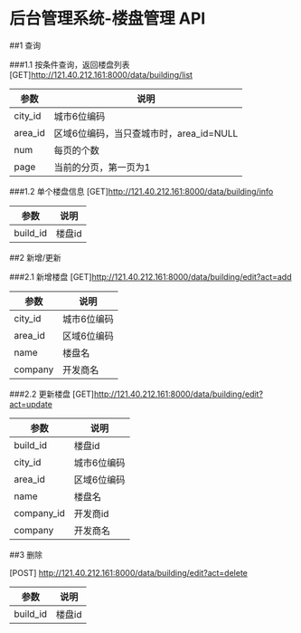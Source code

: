 # 后台管理系统-楼盘管理 API


##1 查询

###1.1 按条件查询，返回楼盘列表
[GET]http://121.40.212.161:8000/data/building/list

参数           | 说明
-------------  | -------------
city_id        | 城市6位编码
area_id        | 区域6位编码，当只查城市时，area_id=NULL
num            | 每页的个数
page           | 当前的分页，第一页为1

###1.2 单个楼盘信息
[GET]http://121.40.212.161:8000/data/building/info

参数           | 说明
-------------  | -------------
build_id      | 楼盘id


##2 新增/更新

###2.1 新增楼盘
[GET]http://121.40.212.161:8000/data/building/edit?act=add

参数           | 说明
-------------  | -------------
city_id        | 城市6位编码
area_id        | 区域6位编码
name           | 楼盘名
company        | 开发商名

###2.2 更新楼盘
[GET]http://121.40.212.161:8000/data/building/edit?act=update

参数           | 说明
-------------  | -------------
build_id       | 楼盘id
city_id        | 城市6位编码
area_id        | 区域6位编码
name           | 楼盘名
company_id     | 开发商id
company        | 开发商名


##3 删除

[POST] http://121.40.212.161:8000/data/building/edit?act=delete

参数           | 说明
------------- | -------------
build_id      | 楼盘id













